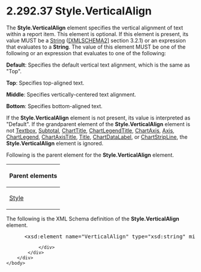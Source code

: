 <html dir="LTR" xmlns:mshelp="http://msdn.microsoft.com/mshelp" xmlns:ddue="http://ddue.schemas.microsoft.com/authoring/2003/5" xmlns:xlink="http://www.w3.org/1999/xlink" xmlns:tool="http://www.microsoft.com/tooltip">
    <head>
        <meta http-equiv="Content-Type" content="text/html; CHARSET=utf-8"></meta>
        <meta name="save" content="history"></meta>
        <title>2.292.37 Style.VerticalAlign</title>
        <xml>
            <mshelp:toctitle title="2.292.37 Style.VerticalAlign"></mshelp:toctitle>
            <mshelp:rltitle title="[MS-RDL]: Style.VerticalAlign"></mshelp:rltitle>
            <mshelp:keyword index="A" term="faca7e14-cc94-4daf-98a2-9f7009f5955b"></mshelp:keyword>
            <mshelp:attr name="DCSext.ContentType" value="open specification"></mshelp:attr>
            <mshelp:attr name="AssetID" value="faca7e14-cc94-4daf-98a2-9f7009f5955b"></mshelp:attr>
            <mshelp:attr name="TopicType" value="kbRef"></mshelp:attr>
            <mshelp:attr name="DCSext.Title" value="[MS-RDL]: Style.VerticalAlign" />
        </xml>
    </head>
    <body>
        <div id="header">
            <h1 class="heading">2.292.37 Style.VerticalAlign</h1>
        </div>
        <div id="mainSection">
            <div id="mainBody">
                <div id="allHistory" class="saveHistory"></div>
                <div id="sectionSection0" class="section" name="collapseableSection">
                    

<p>The <b>Style.VerticalAlign</b> element specifies the
vertical alignment of text within a report item. This element is optional. If
this element is present, its value MUST be a <a href="1ed81ef3-a683-45e3-aaad-bd2bbe71bc3d.md">String</a> (<a href="https://go.microsoft.com/fwlink/?LinkId=90610">[XMLSCHEMA2]</a> section
3.2.1) or an expression that evaluates to a <b>String</b>. The value of this
element MUST be one of the following or an expression that evaluates to one of
the following:</p>

<p><b>Default</b>: Specifies the default vertical text
alignment, which is the same as &quot;Top&quot;.</p>

<p><b>Top</b>: Specifies top-aligned text.</p>

<p><b>Middle</b>: Specifies vertically-centered text
alignment.</p>

<p><b>Bottom</b>: Specifies bottom-aligned text.</p>

<p>If the <b>Style.VerticalAlign</b> element is not present,
its value is interpreted as &quot;Default&quot;. If the grandparent element of
the <b>Style.VerticalAlign</b> element is not <a href="469d0032-b5ec-43d9-ab36-d3a88b9cc1f6.md">Textbox</a>, <a href="44172a0a-a53f-423e-be81-08352a109961.md">Subtotal</a>, <a href="67fc30a5-9c4a-4eaa-aec9-b2f734b240f5.md">ChartTitle</a>, <a href="f52c13d7-bd88-459b-aa48-9a5201c14004.md">ChartLegendTitle</a>, <a href="0c19f1cb-ef68-4c28-a2d0-8601b7fd0f32.md">ChartAxis</a>, <a href="2bfb943e-7cfe-41c1-baa4-5739a99a341b.md">Axis</a>, <a href="68a0757c-8f1a-42b9-9473-ccedd40029fb.md">ChartLegend</a>, <a href="8fde02ea-8499-4f99-a339-840397fd79fc.md">ChartAxisTitle</a>, <a href="ad26c51e-d1ae-4ab1-9324-7bec1efc2ada.md">Title</a>, <a href="cb4e56a8-c079-4788-a576-cec2510f5b96.md">ChartDataLabel</a>, or <a href="4b96c12c-5a8d-4335-b76c-da86e7328c63.md">ChartStripLine</a>, the <b>Style.VerticalAlign</b>
element is ignored.</p>

<p>Following is the parent element for the <b>Style.VerticalAlign</b>
element.</p>

<table>
 <thead>
  <tr>
   <th>
   <p>Parent elements</p>
   </th>
  </tr>
 </thead>
 <tr>
  <td>
  <p><a href="ea446209-9c6a-46ce-b472-fae8b8350b37.md">Style</a></p>
  </td>
 </tr>
</table>

<p>The following is the XML Schema definition of the <b>Style.VerticalAlign</b>
element.</p>

<dl>
<dd>
<div><pre> &lt;xsd:element name=&quot;VerticalAlign&quot; type=&quot;xsd:string&quot; minOccurs=&quot;0&quot; /&gt;
</pre></div>
</dd></dl>


                </div>
            </div>
        </div>
    </body>
</html>
